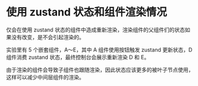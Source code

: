 # 使用 zustand 状态和组件渲染情况

仅会在使用 zustand 状态的组件中造成重新渲染，渲染组件的父组件们的状态如果没有改变，是不会引起渲染的。

实验里有 5 个嵌套组件，A～E，其中 A 组件使用按钮触发 zustand 更新状态，D 组件消费 zustand 状态，最终控制台会展示重新渲染 D 和 E。

由于渲染的组件会导致子组件也跟随渲染，因此状态应该更多的被叶子节点使用，这样可以减少中间层组件的渲染。
